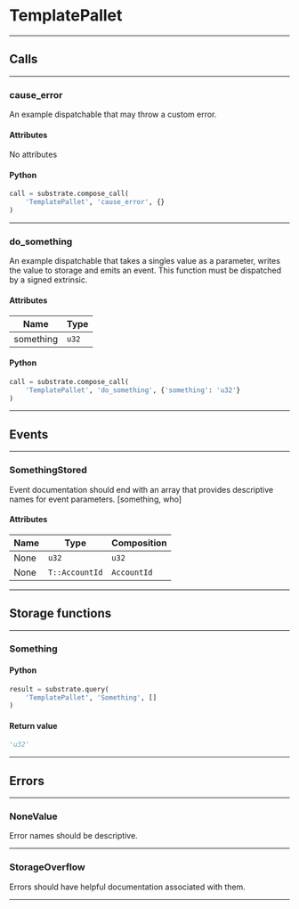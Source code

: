 
# TemplatePallet

---------
## Calls

---------
### cause_error
An example dispatchable that may throw a custom error.
#### Attributes
No attributes

#### Python
```python
call = substrate.compose_call(
    'TemplatePallet', 'cause_error', {}
)
```

---------
### do_something
An example dispatchable that takes a singles value as a parameter, writes the value to
storage and emits an event. This function must be dispatched by a signed extrinsic.
#### Attributes
| Name | Type |
| -------- | -------- | 
| something | `u32` | 

#### Python
```python
call = substrate.compose_call(
    'TemplatePallet', 'do_something', {'something': 'u32'}
)
```

---------
## Events

---------
### SomethingStored
Event documentation should end with an array that provides descriptive names for event
parameters. [something, who]
#### Attributes
| Name | Type | Composition
| -------- | -------- | -------- |
| None | `u32` | ```u32```
| None | `T::AccountId` | ```AccountId```

---------
## Storage functions

---------
### Something

#### Python
```python
result = substrate.query(
    'TemplatePallet', 'Something', []
)
```

#### Return value
```python
'u32'
```
---------
## Errors

---------
### NoneValue
Error names should be descriptive.

---------
### StorageOverflow
Errors should have helpful documentation associated with them.

---------